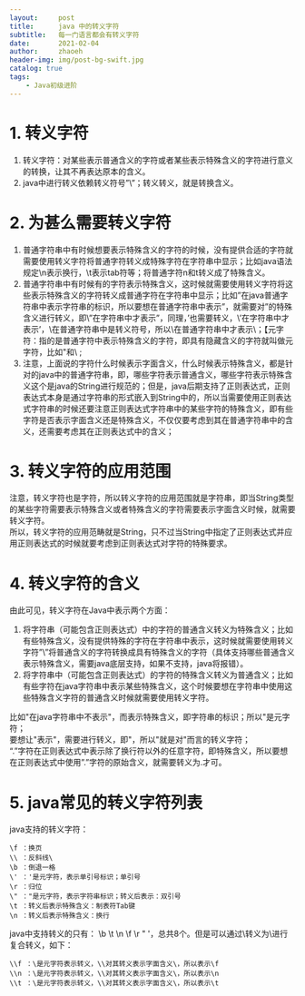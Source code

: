 ```yaml
---
layout:     post
title:      java 中的转义字符
subtitle:   每一门语言都会有转义字符
date:       2021-02-04
author:     zhaoeh
header-img: img/post-bg-swift.jpg
catalog: true
tags:
    - Java初级进阶
---
```


# 1. 转义字符
1.  转义字符：对某些表示普通含义的字符或者某些表示特殊含义的字符进行意义的转换，让其不再表达原本的含义。  
2.  java中进行转义依赖转义符号”\”；转义转义，就是转换含义。  

# 2. 为甚么需要转义字符
1.  普通字符串中有时候想要表示特殊含义的字符的时候，没有提供合适的字符就需要使用转义字符将普通字符转义成特殊字符在字符串中显示；比如java语法规定\n表示换行，\t表示tab符等；将普通字符n和t转义成了特殊含义。  
2.  普通字符串中有时候有的字符表示特殊含义，这时候就需要使用转义字符将这些表示特殊含义的字符转义成普通字符在字符串中显示；比如”在java普通字符串中表示字符串的标识，所以要想在普通字符串中表示”，就需要对”的特殊含义进行转义，即\”在字符串中才表示”，同理，’也需要转义，\’在字符串中才表示’，\在普通字符串中是转义符号，所以\\在普通字符串中才表示\；【元字符：指的是普通字符中表示特殊含义的字符，即具有隐藏含义的字符就叫做元字符，比如"和\ ;   
3.  注意，上面说的字符什么时候表示字面含义，什么时候表示特殊含义，都是针对的java中的普通字符串，即，哪些字符表示普通含义，哪些字符表示特殊含义这个是java的String进行规范的；但是，java后期支持了正则表达式，正则表达式本身是通过字符串的形式嵌入到String中的，所以当需要使用正则表达式字符串的时候还要注意正则表达式字符串中的某些字符的特殊含义，即有些字符是否表示字面含义还是特殊含义，不仅仅要考虑到其在普通字符串中的含义，还需要考虑其在正则表达式中的含义；  

# 3. 转义字符的应用范围
注意，转义字符也是字符，所以转义字符的应用范围就是字符串，即当String类型的某些字符需要表示特殊含义或者特殊含义的字符需要表示字面含义时候，就需要转义字符。  
所以，转义字符的应用范畴就是String，只不过当String中指定了正则表达式并应用正则表达式的时候就要考虑到正则表达式对字符的特殊要求。  

# 4. 转义字符的含义
由此可见，转义字符在Java中表示两个方面：  
1.  将字符串（可能包含正则表达式）中的字符的普通含义转义为特殊含义；比如有些特殊含义，没有提供特殊的字符在字符串中表示，这时候就需要使用转义字符”\”将普通含义的字符转换成具有特殊含义的字符（具体支持哪些普通含义表示特殊含义，需要java底层支持，如果不支持，java将报错）。  
2.  将字符串中（可能包含正则表达式）的字符的特殊含义转义为普通含义；比如有些字符在java字符串中表示某些特殊含义，这个时候要想在字符串中使用这些特殊含义字符的普通含义时候就需要使用转义字符。    

比如"在java字符串中不表示"，而表示特殊含义，即字符串的标识；所以"是元字符；  
要想让"表示"，需要进行转义，即\"，所以\"就是对"而言的转义字符；  
“.”字符在正则表达式中表示除了换行符以外的任意字符，即特殊含义，所以要想在正则表达式中使用”.”字符的原始含义，就需要转义为\.才可。  

# 5. java常见的转义字符列表
java支持的转义字符：  
```
\f ：换页
\\ ：反斜线\
\b ：倒退一格
\' ：'是元字符，表示单引号标识；单引号
\r ：归位
\" ："是元字符，表示字符串标识；转义后表示：双引号
\t ：转义后表示特殊含义：制表符Tab键
\n ：转义后表示特殊含义：换行
```
java中支持转义的只有： \b \t \n \f \r \" \'，总共8个。但是可以通过\\转义为\进行复合转义，如下：  
```
\\f ：\是元字符表示转义，\\对其转义表示字面含义\，所以表示\f
\\n ：\是元字符表示转义，\\对其转义表示字面含义\，所以表示\n
\\t ：\是元字符表示转义，\\对其转义表示字面含义\，所以表示\t
```

